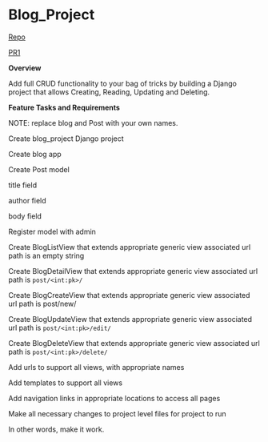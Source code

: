 # Blog_Project

[Repo](https://github.com/Mohammadnim123/django-crud)

[PR1](https://github.com/Mohammadnim123/django-crud/pull/1)

**Overview**

Add full CRUD functionality to your bag of tricks by building a Django project that allows Creating, Reading, Updating and Deleting.

**Feature Tasks and Requirements**

NOTE: replace blog and Post with your own names.

Create blog_project Django project

Create blog app

Create Post model

title field

author field

body field

Register model with admin

Create BlogListView that extends appropriate generic view
associated url path is an empty string

Create BlogDetailView that extends appropriate generic view
associated url path is `post/<int:pk>/`

Create BlogCreateView that extends appropriate generic view
associated url path is post/new/

Create BlogUpdateView that extends appropriate generic view
associated url path is `post/<int:pk>/edit/`

Create BlogDeleteView that extends appropriate generic view
associated url path is `post/<int:pk>/delete/`

Add urls to support all views, with appropriate names

Add templates to support all views

Add navigation links in appropriate locations to access all pages

Make all necessary changes to project level files for project to run

In other words, make it work.

